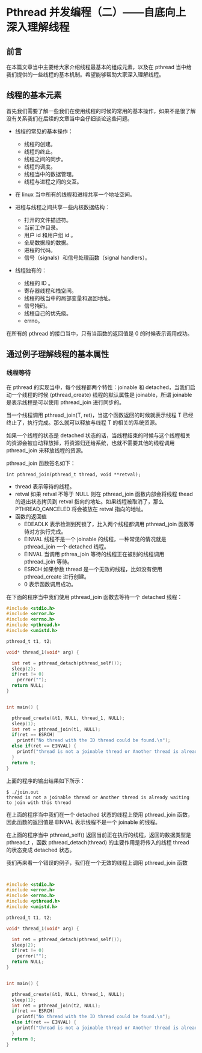 # Pthread 并发编程（二）——自底向上深入理解线程

## 前言
在本篇文章当中主要给大家介绍线程最基本的组成元素，以及在 pthread 当中给我们提供的一些线程的基本机制。希望能够帮助大家深入理解线程。

## 线程的基本元素

首先我们需要了解一些我们在使用线程的时候的常用的基本操作，如果不是很了解没有关系我们在后续的文章当中会仔细谈论这些问题。
- 线程的常见的基本操作：
  - 线程的创建。
  - 线程的终止。
  - 线程之间的同步。
  - 线程的调度。
  - 线程当中的数据管理。
  - 线程与进程之间的交互。
- 在 linux 当中所有的线程和进程共享一个地址空间。
- 进程与线程之间共享一些内核数据结构：
  - 打开的文件描述符。
  - 当前工作目录。
  - 用户 id 和用户组 id 。
  - 全局数据段的数据。
  - 进程的代码。
  - 信号（signals）和信号处理函数（signal handlers）。

- 线程独有的：
  - 线程的 ID 。
  - 寄存器线程和栈空间。
  - 线程的栈当中的局部变量和返回地址。
  - 信号掩码。
  - 线程自己的优先级。
  - errno。

在所有的 pthread 的接口当中，只有当函数的返回值是 0 的时候表示调用成功。

## 通过例子理解线程的基本属性

### 线程等待
在 pthread 的实现当中，每个线程都两个特性：joinable 和 detached，当我们启动一个线程的时候 (pthread_create) 线程的默认属性是 joinable，所谓 joinable 是表示线程是可以使用 pthread_join 进行同步的。

当一个线程调用 pthread_join(T, ret)，当这个函数返回的时候就表示线程 T 已经终止了，执行完成。那么就可以释放与线程 T 的相关的系统资源。

如果一个线程的状态是 detached 状态的话，当线程结束的时候与这个线程相关的资源会被自动释放掉，将资源归还给系统，也就不需要其他的线程调用 pthread_join 来释放线程的资源。

pthread_join 函数签名如下：
```
int pthread_join(pthread_t thread, void **retval);
```

- thread 表示等待的线程。
- retval 如果 retval 不等于 NULL 则在 pthread_join 函数内部会将线程 thead 的退出状态拷贝到 retval 指向的地址。如果线程被取消了，那么 PTHREAD_CANCELED 将会被放在 retval 指向的地址。
- 函数的返回值
  - EDEADLK 表示检测到死锁了，比入两个线程都调用 pthread_join 函数等待对方执行完成。
  - EINVAL 线程不是一个 joinable 的线程，一种常见的情况就是 pthread_join 一个 detached 线程。
  - EINVAL 当调用 pthrea_join 等待的线程正在被别的线程调用 pthread_join 等待。
  - ESRCH 如果参数 thread 是一个无效的线程，比如没有使用 pthread_create 进行创建。
  - 0 表示函数调用成功。

在下面的程序当中我们使用 pthread_join 函数去等待一个 detached 线程：
```c
#include <stdio.h>
#include <error.h>
#include <errno.h>
#include <pthread.h>
#include <unistd.h>

pthread_t t1, t2;

void* thread_1(void* arg) {

  int ret = pthread_detach(pthread_self());
  sleep(2);
  if(ret != 0)
    perror("");
  return NULL;
}


int main() {

  pthread_create(&t1, NULL, thread_1, NULL);
  sleep(1);
  int ret = pthread_join(t1, NULL);
  if(ret == ESRCH)
    printf("No thread with the ID thread could be found.\n");
  else if(ret == EINVAL) {
    printf("thread is not a joinable thread or Another thread is already waiting to join with this thread\n");
  }
  return 0;
}

```
上面的程序的输出结果如下所示：

```
$ ./join.out
thread is not a joinable thread or Another thread is already waiting to join with this thread
```
在上面的程序当中我们在一个 detached 状态的线程上使用 pthread_join 函数，因此函数的返回值是 EINVAL 表示线程不是一个 joinable 的线程。

在上面的程序当中 pthread_self() 返回当前正在执行的线程，返回的数据类型是 pthread_t ，函数 pthread_detach(thread) 的主要作用是将传入的线程 thread 的状态变成 detached 状态。

我们再来看一个错误的例子，我们在一个无效的线程上调用 pthread_join 函数

```c


#include <stdio.h>
#include <error.h>
#include <errno.h>
#include <pthread.h>
#include <unistd.h>

pthread_t t1, t2;

void* thread_1(void* arg) {

  int ret = pthread_detach(pthread_self());
  sleep(2);
  if(ret != 0)
    perror("");
  return NULL;
}


int main() {

  pthread_create(&t1, NULL, thread_1, NULL);
  sleep(1);
  int ret = pthread_join(t2, NULL);
  if(ret == ESRCH)
    printf("No thread with the ID thread could be found.\n");
  else if(ret == EINVAL) {
    printf("thread is not a joinable thread or Another thread is already waiting to join with this thread\n");
  }
  return 0;
}

```